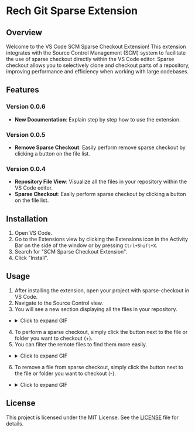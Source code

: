 # Rech Git Sparse Extension

## Overview

Welcome to the VS Code SCM Sparse Checkout Extension! This extension integrates with the Source Control Management (SCM) system to facilitate the use of sparse checkout directly within the VS Code editor. Sparse checkout allows you to selectively clone and checkout parts of a repository, improving performance and efficiency when working with large codebases.

## Features

### Version 0.0.6

- **New Documentation**: Explain step by step how to use the extension.

### Version 0.0.5

- **Remove Sparse Checkout**: Easily perform remove sparse checkout by clicking a button on the file list.

### Version 0.0.4

- **Repository File View**: Visualize all the files in your repository within the VS Code editor.
- **Sparse Checkout**: Easily perform sparse checkout by clicking a button on the file list.

## Installation

1. Open VS Code.
2. Go to the Extensions view by clicking the Extensions icon in the Activity Bar on the side of the window or by pressing `Ctrl+Shift+X`.
3. Search for "SCM Sparse Checkout Extension".
4. Click "Install".

## Usage

1. After installing the extension, open your project with sparse-checkout in VS Code.
2. Navigate to the Source Control view.
3. You will see a new section displaying all the files in your repository.
* <details>
    <summary>Click to expand GIF</summary>
    <div align="center">
        <img src=".\docs\gifs\using.gif" width="1680" alt="Using">
    </div>
</details>


4. To perform a sparse checkout, simply click the button next to the file or folder you want to checkout (+).
5. You can filter the remote files to find them more easily.
* <details>
    <summary>Click to expand GIF</summary>
    <div align="center">
        <img src=".\docs\gifs\adding.gif" width="1680" alt="Adding">
    </div>
</details>

6. To remove a file from sparse checkout, simply click the button next to the file or folder you want to checkout (-).
* <details>
    <summary>Click to expand GIF</summary>
    <div align="center">
        <img src=".\docs\gifs\removing.gif" width="1680" alt="Removing">
    </div>
</details>

## License

This project is licensed under the MIT License. See the [LICENSE](LICENSE) file for details.
